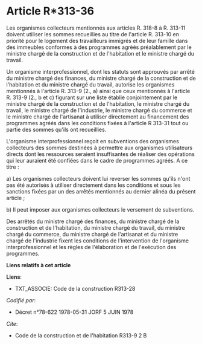 # Article R*313-36

Les organismes collecteurs mentionnés aux articles R. 318-8 à R. 313-11 doivent utiliser les sommes recueillies au titre de
l'article R. 313-10 en priorité pour le logement des travailleurs immigrés et de leur famille dans des immeubles conformes à
des programmes agréés préalablement par le ministre chargé de la construction et de l'habitation et le ministre chargé du
travail.

Un organisme interprofessionnel, dont les statuts sont approuvés par arrêté du ministre chargé des finances, du ministre
chargé de la construction et de l'habitation et du ministre chargé du travail, autorise les organismes mentionnés à l'article
R. 313-9 (2., a) ainsi que ceux mentionnés à l'article R. 313-9 (2., b et c) figurant sur une liste établie conjointement par
le ministre chargé de la construction et de l'habitation, le ministre chargé du travail, le ministre chargé de l'industrie,
le ministre chargé du commerce et le ministre chargé de l'artisanat à utiliser directement au financement des programmes
agréés dans les conditions fixées à l'article R 313-31 tout ou partie des sommes qu'ils ont recueillies.

L'organisme interprofessionnel reçoit en subventions des organismes collecteurs des sommes destinées à permettre aux
organismes utilisateurs directs dont les ressources seraient insuffisantes de réaliser des opérations qui leur auraient été
confiées dans le cadre de programmes agréés. A ce titre :

a) Les organismes collecteurs doivent lui reverser les sommes qu'ils n'ont pas été autorisés à utiliser directement dans les
conditions et sous les sanctions fixées par un des arrêtés mentionnés au dernier alinéa du présent article ;

b) Il peut imposer aux organismes collecteurs le versement de subventions.

Des arrêtés du ministre chargé des finances, du ministre chargé de la construction et de l'habitation, du ministre chargé du
travail, du ministre chargé du commerce, du ministre chargé de l'artisanat et du ministre chargé de l'industrie fixent les
conditions de l'intervention de l'organisme interprofessionnel et les règles de l'élaboration et de l'exécution des
programmes.

**Liens relatifs à cet article**

**Liens**:

  - TXT_ASSOCIE: Code de la construction R313-28

_Codifié par_:

  - Décret n°78-622 1978-05-31 JORF 5 JUIN 1978

_Cite_:

  - Code de la construction et de l'habitation R313-9 2 B
